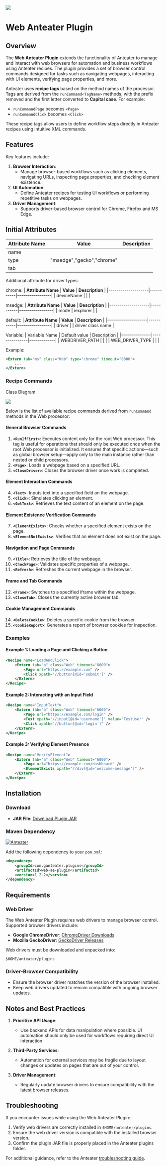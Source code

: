 ![](docs/images/banner.jpeg)

# Web Anteater Plugin

## Overview

The **Web Anteater Plugin** extends the functionality of Anteater to manage and interact with web browsers for automation and business workflows using Anteater recipes. The plugin provides a set of browser control commands designed for tasks such as navigating webpages, interacting with UI elements, verifying page properties, and more.

Anteater uses **recipe tags** based on the method names of the processor. Tags are derived from the `runCommand<TagName>` methods, with the prefix removed and the first letter converted to **Capital case**. For example:
- `runCommandPage` becomes `<Page>`
- `runCommandClick` becomes `<Click>`

These recipe tags allow users to define workflow steps directly in Anteater recipes using intuitive XML commands.

## Features

Key features include:
1. **Browser Interaction**:
   - Manage browser-based workflows such as clicking elements, navigating URLs, inspecting page properties, and checking element existence.
2. **UI Automation**:
   - Define Anteater recipes for testing UI workflows or performing repetitive tasks on webpages.
3. **Driver Management**:
   - Supports driver-based browser control for Chrome, Firefox and MS Edge.

## Initial Attributes

| **Attribute Name** | **Value** | **Description** |
|--------------------|-----------|-----------------| 
| name 	             |           |                 |
| type               | "msedge","gecko","chrome" | |
| tab                |           |                 |

Additional attribute for driver types:

chrome:
| **Attribute Name** | **Value** | **Description** |
|--------------------|-----------|-----------------| 
| deviceName         |           |                 |

msedge: 
| **Attribute Name** | **Value** | **Description** |
|--------------------|-----------|-----------------| 
| mode               | iexplorer |                 |

default:
| **Attribute Name** | **Value** | **Description** |
|--------------------|-----------|-----------------| 
| driver             |         | driver class name |

Variable:
| Variable Name | Default value | Description |
|---------------|---------------|-------------|
| WEBDRIVER_PATH |              |             |
| WEB_DRIVER_TYPE |             |             |

Example:

```xml
<Extern tab="ms" class="Web" type="chrome" timeout="8000">
    ...
</Extern>
```

### **Recipe Commands**

Class Diagram

![](docs/images/class-diagram.png)

Below is the list of available recipe commands derived from `runCommand` methods in the Web processor:

#### **General Browser Commands**
1. **`<RunIfFirst>`**: Executes content only for the root Web processor.
    This tag is useful for operations that should only be executed once when the root Web processor is initialized.
    It ensures that specific actions—such as global browser setup—apply only to the main instance rather than nested or child processors.
2. **`<Page>`**: Loads a webpage based on a specified URL.
3. **`<CloseDriver>`**: Closes the browser driver once work is completed.

#### **Element Interaction Commands**
4. **`<Text>`**: Inputs text into a specified field on the webpage.
5. **`<Click>`**: Simulates clicking an element.
6. **`<GetText>`**: Retrieves the text content of an element on the page.

#### **Element Existence Verification Commands**
7. **`<ElementExists>`**: Checks whether a specified element exists on the page.
8. **`<ElementNotExists>`**: Verifies that an element does not exist on the page.

#### **Navigation and Page Commands**
9. **`<Title>`**: Retrieves the title of the webpage.
10. **`<CheckPage>`**: Validates specific properties of a webpage.
11. **`<Refresh>`**: Refreshes the current webpage in the browser.

#### **Frame and Tab Commands**
12. **`<Frame>`**: Switches to a specified iframe within the webpage.
13. **`<CloseTab>`**: Closes the currently active browser tab.

#### **Cookie Management Commands**
14. **`<DeleteCookie>`**: Deletes a specific cookie from the browser.
15. **`<CookieReport>`**: Generates a report of browser cookies for inspection.

### **Examples**

#### **Example 1: Loading a Page and Clicking a Button**
```xml
<Recipe name="LoadAndClick">
    <Extern tab="a" class="Web" timeout="6000">
        <Page url="https://example.com" />
        <Click xpath="//button[@id='submit']" />
    </Extern>
</Recipe>
```

#### **Example 2: Interacting with an Input Field**
```xml
<Recipe name="InputText">
    <Extern tab="a" class="Web" timeout="6000">
        <Page url="https://example.com/login" />
        <Text xpath="//input[@id='username']" value="TestUser" />
        <Click xpath="//button[@id='login']" />
    </Extern>
</Recipe>
```

#### **Example 3: Verifying Element Presence**
```xml
<Recipe name="VerifyElement">
    <Extern tab="a" class="Web" timeout="6000">
        <Page url="https://example.com/dashboard" />
        <ElementExists xpath="//div[@id='welcome-message']" />
    </Extern>
</Recipe>
```

## Installation

### **Download**
- **JAR File**: [Download Plugin JAR](https://sourceforge.net/projects/anteater/files/plugins/web-ae-plugin.jar/download)

### **Maven Dependency**
[![Anteater](https://img.shields.io/maven-central/v/com.ganteater.plugins/web-ae-plugin.svg)](https://central.sonatype.com/artifact/com.ganteater.plugins/web-ae-plugin)

Add the following dependency to your `pom.xml`:
```xml
<dependency>
    <groupId>com.ganteater.plugins</groupId>
    <artifactId>web-ae-plugin</artifactId>
    <version>1.2.2</version>
</dependency>
```

## Requirements

### **Web Driver**
The Web Anteater Plugin requires web drivers to manage browser control. Supported browser drivers include:
- **Google ChromeDriver**: [ChromeDriver Downloads](https://chromedriver.chromium.org/downloads)
- **Mozilla GeckoDriver**: [GeckoDriver Releases](https://github.com/mozilla/geckodriver/releases)

Web drivers must be downloaded and unpacked into:
```
$HOME/anteater/plugins
```

### **Driver-Browser Compatibility**
- Ensure the browser driver matches the version of the browser installed.
- Keep web drivers updated to remain compatible with ongoing browser updates.

## Notes and Best Practices

1. **Prioritize API Usage**:
   - Use backend APIs for data manipulation where possible. UI automation should only be used for workflows requiring direct UI interaction.
   
2. **Third-Party Services**:
   - Automation for external services may be fragile due to layout changes or updates on pages that are out of your control.

3. **Driver Management**:
   - Regularly update browser drivers to ensure compatibility with the latest browser releases.

## Troubleshooting

If you encounter issues while using the Web Anteater Plugin:
1. Verify web drivers are correctly installed in `$HOME/anteater/plugins`.
2. Ensure the web driver version is compatible with the installed browser version.
3. Confirm the plugin JAR file is properly placed in the Anteater plugins folder.

For additional guidance, refer to the Anteater [troubleshooting guide](https://ganteater.com/troubleshooting.html).

